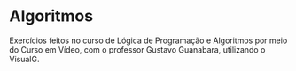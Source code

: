 # Algoritmos
 Exercícios feitos no curso de Lógica de Programação e Algoritmos por meio do Curso em Vídeo, com o professor Gustavo Guanabara, utilizando o VisualG.
